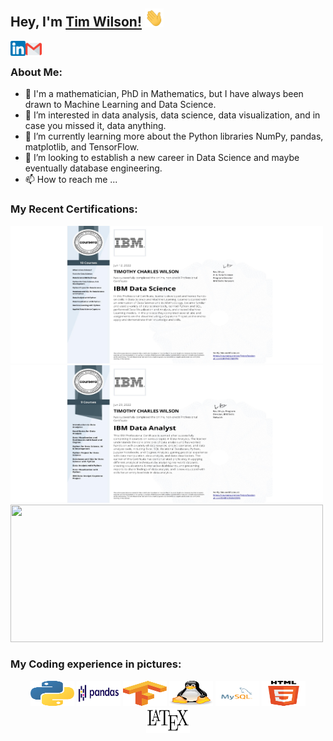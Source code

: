## Hey, I'm [Tim Wilson!](https://www.linkedin.com/in/timothy-wilson-55b874163/) <img src="https://github.com/Tim-The-Wilson/Tim-The-Wilson/blob/main/Assets/Hi.gif" width="30px">

<a href="https://www.linkedin.com/in/timothy-wilson-55b874163/">
  <img align="left" width="24px" src="https://github.com/Tim-The-Wilson/Tim-The-Wilson/blob/main/Assets/linkedin.png"  />
</a>
<!--- <a href="https:">
  <img align="left" width="26px" src="https://cdn.jsdelivr.net/npm/simple-icons@v3/icons/twitter.svg" />
</a> --->
<a href="mailto:timthewilson@gmail.com">
  <img align="left" width="26px" src="https://github.com/Tim-The-Wilson/Tim-The-Wilson/blob/main/Assets/gmail.png" />
</a>
<!--- <a href="https://">
  <img align="left" width="26px" src="https://cdn.jsdelivr.net/npm/simple-icons@v3/icons/youtube.svg" />
</a> --->
<!--- <a href="https:">
  <img align="left" width="26px" src="https://cdn.jsdelivr.net/npm/simple-icons@v3/icons/medium.svg" />
</a> --->

<!--- All icon images are from Pixel perfect --->
<br />

### About Me: 

- 👋 I'm a mathematician, PhD in Mathematics, but I have always been drawn to Machine Learning and Data Science.
- 👀 I’m interested in data analysis, data science, data visualization, and in case you missed it, data anything.
- 🌱 I’m currently learning more about the Python libraries NumPy, pandas, matplotlib, and TensorFlow. 
- 💞️ I’m looking to establish a new career in Data Science and maybe eventually database engineering.
- 📫 How to reach me ...

### My Recent Certifications:

<div class="row">
  <div class="column">
    <a target="IBM Data Science Certificate" href="https://www.coursera.org/account/accomplishments/professional-cert/U8RP4X76BFPV"><img src="https://github.com/Tim-The-Wilson/Tim-The-Wilson/blob/main/Assets/IBM_DS_PC.jpeg" width="500" height="220"></img></a>
  </div>
  
  <div class="column">
    <a target="IBM Data Analyst Certificate" href="https://www.coursera.org/account/accomplishments/professional-cert/SMBN3NWKS5F6"><img src="https://github.com/Tim-The-Wilson/Tim-The-Wilson/blob/main/Assets/IBM_DA.jpeg" width="500" height="220"></img></a>
   </div>
   
   <div class="column">
    <a target="DeepLearning.AI TensorFlow Developer Certificate" href="https://www.coursera.org/account/accomplishments/professional-cert/HE9XVTB2PRTR"><img src="https://github.com/Tim-The-Wilson/Tim-The-Wilson/blob/main/Assets/DL_AI_TF.jpeg" width="500" height="220"></img></a>
   </div>

### My Coding experience in pictures:

<p align = "center">
        <img title="Python" src="https://github.com/Tim-The-Wilson/Tim-The-Wilson/blob/main/Assets/python.svg" width="70" height="40" />
        <img title="Pandas" src="https://github.com/Tim-The-Wilson/Tim-The-Wilson/blob/main/Assets/Pandas_logo.svg" width="70" height="40" />
        <img title="TensorFlow" src="https://github.com/Tim-The-Wilson/Tim-The-Wilson/blob/main/Assets/Tensorflow_logo.svg" width="70" height="40" />
        <img title="Linux" src="https://github.com/Tim-The-Wilson/Tim-The-Wilson/blob/main/Assets/linux-tux.svg" width="70" height="40" />
        <img title="MySQL" src="https://github.com/Tim-The-Wilson/Tim-The-Wilson/blob/main/Assets/mysql-logo.svg" width="70" height="40" />
        <img title="HTML5" src="https://github.com/Tim-The-Wilson/Tim-The-Wilson/blob/main/Assets/HTML5_logo_and_wordmark.svg" width="70" height="40" />
        <img title="LaTeX" src="https://github.com/Tim-The-Wilson/Tim-The-Wilson/blob/main/Assets/LaTeX_logo.svg" width="70" height="40" />

</p>
<!---
Tim-The-Wilson/Tim!
-The-Wilson is a ✨ special ✨ repository because its `README.md` (this file) appears on your GitHub profile.
You can click the Preview link to take a look at your changes.
--->


